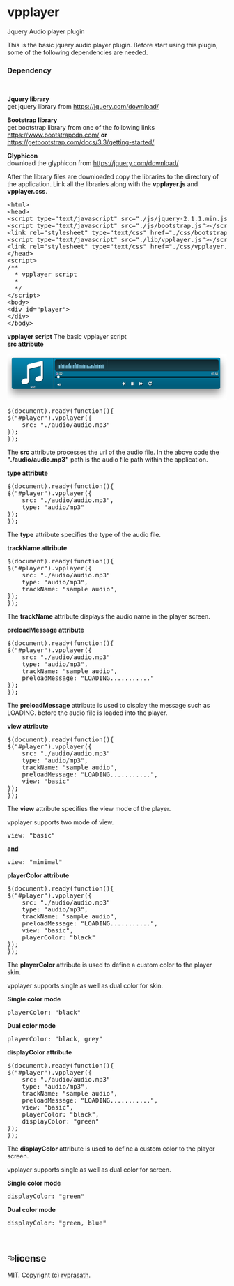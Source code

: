 # vpplayer
Jquery Audio player plugin

This is the basic jquery audio player plugin. Before start using this plugin, some of the following dependencies are needed.

<h3>Dependency</h3><br/>

<b>Jquery library</b><br/>
get jquery library from <a href="https://jquery.com/download/">https://jquery.com/download/</a>

<b>Bootstrap library</b><br/>
get bootstrap library from one of the following links <a href="https://www.bootstrapcdn.com/">https://www.bootstrapcdn.com/</a> <b>or</b> <a href="https://getbootstrap.com/docs/3.3/getting-started/">https://getbootstrap.com/docs/3.3/getting-started/</a>

<b>Glyphicon</b><br/>
download the glyphicon from <a href="https://jquery.com/download/">https://jquery.com/download/</a>

After the library files are downloaded copy the libraries to the directory of the application.
Link all the libraries along with the <b>vpplayer.js</b> and <b>vpplayer.css</b>.

<pre>
&#x3C;html&#x3E;
&#x3C;head&#x3E;
&#x3C;script type="text/javascript" src="./js/jquery-2.1.1.min.js"&#x3E;&#x3C;/script&#x3E;
&#x3C;script type="text/javascript" src="./js/bootstrap.js"&#x3E;&#x3C;/script&#x3E;
&#x3C;link rel="stylesheet" type="text/css" href="./css/bootstrap.css"&#x3E;
&#x3C;script type="text/javascript" src="./lib/vpplayer.js"&#x3E;&#x3C;/script&#x3E;
&#x3C;link rel="stylesheet" type="text/css" href="./css/vpplayer.css"&#x3E;
&#x3C;/head&#x3E;
&#x3C;script&#x3E;
/**
  * vpplayer script
  *
  */
&#x3C;/script&#x3E;
&#x3C;body&#x3E;
&#x3C;div id="player"&#x3E;
&#x3C;/div&#x3E;
&#x3C;/body&#x3E;
</pre>

<b>vpplayer script</b>
The basic vpplayer script<br/>
<b>src attribute</b>

<img src="https://raw.githubusercontent.com/rvprasath/vpplayer-shaka-video-integration/master/screenshots/img3.png"/>

<pre>
$(document).ready(function(){
$("#player").vpplayer({
    src: "./audio/audio.mp3"
});
});
</pre>
The <b>src</b> attribute processes the url of the audio file. In the above code the <b>"./audio/audio.mp3"</b> path is the audio file path within the application.

<b>type attribute</b>
<pre>
$(document).ready(function(){
$("#player").vpplayer({
    src: "./audio/audio.mp3",
    type: "audio/mp3"
});
});
</pre>
The <b>type</b> attribute specifies the type of the audio file.

<b>trackName attribute</b>
<pre>
$(document).ready(function(){
$("#player").vpplayer({
    src: "./audio/audio.mp3"
    type: "audio/mp3",
    trackName: "sample audio",
});
});
</pre>
The <b>trackName</b> attribute displays the audio name in the player screen.

<b>preloadMessage attribute</b>
<pre>
$(document).ready(function(){
$("#player").vpplayer({
    src: "./audio/audio.mp3"
    type: "audio/mp3",
    trackName: "sample audio",
    preloadMessage: "LOADING..........."
});
});
</pre>
The <b>preloadMessage</b> attribute is used to display the message such as LOADING. before the audio file is loaded into the player.

<b>view attribute</b>
<pre>
$(document).ready(function(){
$("#player").vpplayer({
    src: "./audio/audio.mp3"
    type: "audio/mp3",
    trackName: "sample audio",
    preloadMessage: "LOADING...........",
    view: "basic"
});
});
</pre>
The <b>view</b> attribute specifies the view mode of the player.

vpplayer supports two mode of view.

<pre>view: "basic"</pre> <b>and</b> <pre>view: "minimal"</pre>


<b>playerColor attribute</b>
<pre>
$(document).ready(function(){
$("#player").vpplayer({
    src: "./audio/audio.mp3"
    type: "audio/mp3",
    trackName: "sample audio",
    preloadMessage: "LOADING...........",
    view: "basic",
    playerColor: "black"
});
});
</pre>
The <b>playerColor</b> attribute is used to define a custom color to the player skin.

vpplayer supports single as well as dual color for skin.

<b>Single color mode</b>
<pre>
playerColor: "black"
</pre>

<b>Dual color mode</b>
<pre>
playerColor: "black, grey"
</pre>

<b>displayColor attribute</b>
<pre>
$(document).ready(function(){
$("#player").vpplayer({
    src: "./audio/audio.mp3"
    type: "audio/mp3",
    trackName: "sample audio",
    preloadMessage: "LOADING...........",
    view: "basic",
    playerColor: "black",
    displayColor: "green"
});
});
</pre>
The <b>displayColor</b> attribute is used to define a custom color to the player screen.

vpplayer supports single as well as dual color for screen.

<b>Single color mode</b>
<pre>
displayColor: "green"
</pre>

<b>Dual color mode</b>
<pre>
displayColor: "green, blue"
</pre><br/>

<h2><a href="#license" aria-hidden="true" class="anchor" id="user-content-license"><svg aria-hidden="true" class="octicon octicon-link" height="16" version="1.1" viewBox="0 0 16 16" width="16"><path fill-rule="evenodd" d="M4 9h1v1H4c-1.5 0-3-1.69-3-3.5S2.55 3 4 3h4c1.45 0 3 1.69 3 3.5 0 1.41-.91 2.72-2 3.25V8.59c.58-.45 1-1.27 1-2.09C10 5.22 8.98 4 8 4H4c-.98 0-2 1.22-2 2.5S3 9 4 9zm9-3h-1v1h1c1 0 2 1.22 2 2.5S13.98 12 13 12H9c-.98 0-2-1.22-2-2.5 0-.83.42-1.64 1-2.09V6.25c-1.09.53-2 1.84-2 3.25C6 11.31 7.55 13 9 13h4c1.45 0 3-1.69 3-3.5S14.5 6 13 6z"></path></svg></a>license</h2>
<p>MIT. Copyright (c) <a href="https://github.com/rvprasath/" rel="nofollow">rvprasath</a>.</p>
